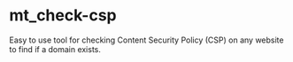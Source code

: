 # mt_check-csp
Easy to use tool for checking Content Security Policy (CSP) on any website to find if a domain exists.
